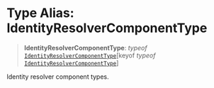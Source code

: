 # Type Alias: IdentityResolverComponentType

> **IdentityResolverComponentType**: *typeof* [`IdentityResolverComponentType`](../variables/IdentityResolverComponentType.md)\[keyof *typeof* [`IdentityResolverComponentType`](../variables/IdentityResolverComponentType.md)\]

Identity resolver component types.
